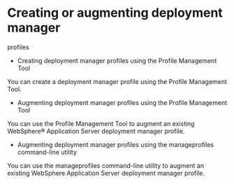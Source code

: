 # Creating or augmenting deployment manager
profiles

- Creating deployment manager profiles using the Profile Management Tool

You can create a deployment manager profile using the Profile Management Tool.
- Augmenting deployment manager profiles using the Profile Management Tool

You can use the Profile Management Tool to augment an existing WebSphere® Application Server deployment manager profile.
- Augmenting deployment manager profiles using the manageprofiles command-line utility

You can use the manageprofiles command-line utility to augment an existing WebSphere Application Server deployment manager profile.